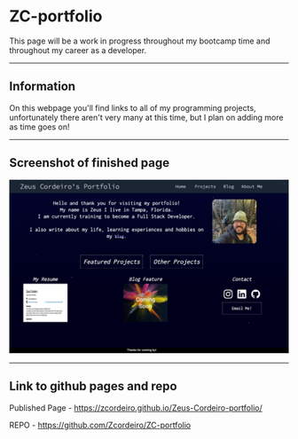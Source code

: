 # ZC-portfolio
This page will be a work in progress throughout my bootcamp time and throughout my career as a developer. 

---

## Information
On this webpage you'll find links to all of my programming projects, unfortunately there aren't very many at this time, but I plan on adding more as time goes on!

---

## Screenshot of finished page 
![screenshot of portfolio page](./assets/images/screenshot-portfolio.png)

---

## Link to github pages and repo

Published Page - https://zcordeiro.github.io/Zeus-Cordeiro-portfolio/

REPO - https://github.com/Zcordeiro/ZC-portfolio